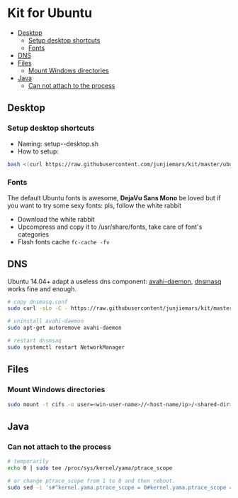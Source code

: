 # Kit for Ubuntu

* [Desktop](#desktop)
  * [Setup desktop shortcuts](#setup-desktop-shortcuts)
  * [Fonts](#fonts)
* [DNS](#dns)
* [Files](#files)
  * [Mount Windows directories](#mount-windows-directories)
* [Java](#java)
  * [Can not attach to the process](#can-not-attach-to-the-process)

## Desktop

### Setup desktop shortcuts
* Naming: setup-<application>-desktop.sh
* How to setup:
```sh
bash <(curl https://raw.githubusercontent.com/junjiemars/kit/master/ubuntu/setup-<application>-desktop.sh)
```

### Fonts
The default Ubuntu fonts is awesome, **DejaVu Sans Mono** be loved but if you want to try some sexy fonts: pls, follow the white rabbit
* Download the white rabbit
* Upcompress and copy it to /usr/share/fonts, take care of font's categories
* Flash fonts cache ```fc-cache -fv```

## DNS
Ubuntu 14.04+ adapt a useless dns component: [avahi-daemon](http://manpages.ubuntu.com/manpages/xenial/man8/avahi-daemon.8.html), 
[dnsmasq](http://www.thekelleys.org.uk/dnsmasq/doc.html) works fine and enough.

```sh
# copy dnsmasq.conf
sudo curl -sLo -C - https://raw.githubusercontent/junjiemars/kit/master/ubuntu/dnsmasq.conf

# uninstall avahi-daemon
sudo apt-get autoremove avahi-daemon

# restart dnsmsaq
sudo systemctl restart NetworkManager
```
## Files 

### Mount Windows directories
```sh
sudo mount -t cifs -o user=<win-user-name>//<host-name/ip>/<shared-dir> <mnt-dir>
```

## Java

### Can not attach to the process
```sh
# temporarily
echo 0 | sudo tee /proc/sys/kernel/yama/ptrace_scope

# or change ptrace_scope from 1 to 0 and then reboot.
sudo sed -i 's#^kernel.yama.ptrace_scope = 0#kernel.yama.ptrace_scope = 1#' /etc/sysctl.d/10-ptrace.conf
```

